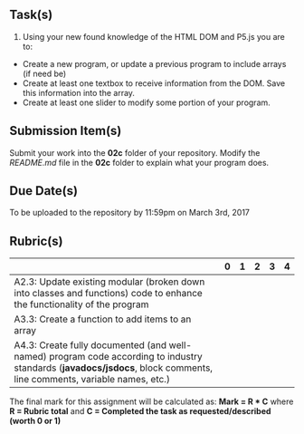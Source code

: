 
Task(s)
-------
1. Using your new found knowledge of the HTML DOM and P5.js you are to:
  * Create a new program, or update a previous program to include arrays (if need be)
  * Create at least one textbox to receive information from the DOM.  Save this information into the array.
  * Create at least one slider to modify some portion of your program.

Submission Item(s)
------------------
Submit your work into the **02c** folder of your repository.
Modify the _README.md_ file in the **02c** folder to explain what your program does.

Due Date(s)
-------------
To be uploaded to the repository by 11:59pm on March 3rd, 2017

Rubric(s)
---------

|                                          | 0    | 1    | 2    | 3    | 4    |
| ---------------------------------------- | ---- | ---- | ---- | ---- | ---- |
| A2.3: Update existing modular (broken down into classes and functions) code to enhance the functionality of the program |      |      |      |      |      |
| A3.3: Create a function to add items to an array  |      |      |      |      |      |
| A4.3: Create fully documented (and well-named) program code according to industry standards (**javadocs/jsdocs**, block comments, line comments, variable names, etc.) |      |      |      |      |      |

The final mark for this assignment will be calculated as: __Mark = R * C__ where **R = Rubric total** and **C = Completed the task as requested/described (worth 0 or 1)**
